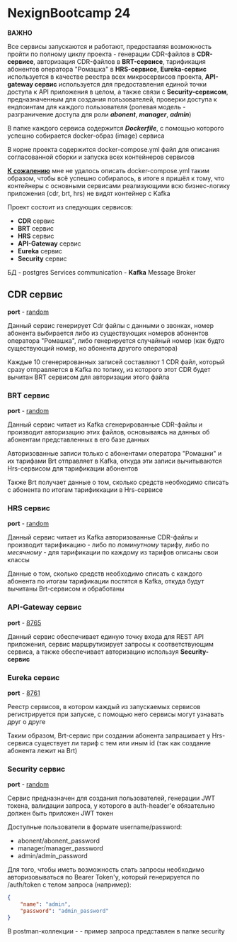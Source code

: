 # NexignBootcamp 24

**ВАЖНО**

Все сервисы запускаются и работают, предоставляя возможность пройти по полному циклу проекта - 
генерации CDR-файлов в **CDR-сервисе**, авторизация CDR-файлов в **BRT-сервисе**, тарификация
абонентов оператора "Ромашка" в **HRS-сервисе**, **Eureka-сервис** используется в качестве 
реестра всех микросервисов проекта, **API-gateway сервис** используется для предоставления единой
точки доступа к API приложения в целом, а также связи с **Security-сервисом**, предназначенным для
создания пользователей, проверки доступа к ендпоинтам для каждого пользователя (ролевая модель -
разграничение доступа для роли ***abonent***, ***manager***, ***admin***) 

В папке каждого сервиса содержится ***Dockerfile***, с помощью которого успешно собирается docker-образ (image)
сервиса 

В корне проекта содержится docker-compose.yml файл для описания согласованной сборки и запуска
всех контейнеров сервисов

**<u>К сожалению</u>** мне не удалось описать docker-compose.yml таким образом, чтобы всё успешно
собиралось, в итоге я пришёл к тому, что контейнеры с основными сервисами реализующими всю
бизнес-логику приложения (cdr, brt, hrs) не видят контейнер с Kafka 

Проект состоит из следующих сервисов:

- **CDR** сервис 
- **BRT** сервис
- **HRS** сервис
- **API-Gateway** сервис
- **Eureka** сервис
- **Security** сервис

БД - postgres
Services communication - **Kafka** Message Broker

## CDR сервис

**port** - <u>random</u>

Данный сервис генерирует Cdr файлы с данными о звонках, номер абонента 
выбирается либо из существующих номеров абонентов оператора "Ромашка", либо генерируется 
случайный номер (как будто существующий номер, но абонента другого оператора)

Каждые 10 сгенерированных записей составляют 1 CDR файл, который сразу отправляется в Kafka
по топику, из которого этот CDR будет вычитан BRT сервисом для авторизации этого файла

### BRT сервис

**port** - <u>random</u>

Данный сервис читает из Kafka сгенерированные CDR-файлы и производит авторизацию этих файлов,
основываясь на данных об абонентам представленных в его базе данных

Авторизованные записи только с абонентами оператора "Ромашки" и их тарифами Brt отправляет в Kafka, 
откуда эти записи вычитываются Hrs-сервисом для тарификации абонентов

Также Brt получает данные о том, сколько средств необходимо списать с абонента по итогам
тарификкации в Hrs-сервисе

### HRS сервис

**port** - <u>random</u>

Данный сервис читает из Kafka авторизованные CDR-файлы и производит тарификацию - либо по
*поминутному* тарифу, либо по *месячному* - для тарификации по каждому из тарифов описаны свои 
классы

Данные о том, сколько средств необходимо списать с каждого абонента по итогам тарификации постятся
в Kafka, откуда будут вычитаны Brt-сервисом и обработаны

### API-Gateway сервис

**port** - <u>8765</u>

Данный сервис обеспечивает единую точку входа для REST API приложения, сервис
маршрутизирует запросы к соответствующим сервиса, а также обеспечивает авторизацию
используя **Security-сервис**

### Eureka сервис

**port** - <u>8761</u>

Реестр сервисов, в котором каждый из запускаемых сервисов регистрируется при запуске, с помощью
него сервисы могут узнавать друг о друге 

Таким образом, Brt-сервис при создании абонента запрашивает у Hrs-сервиса существует ли тариф с
тем или иным id (так как создание абонента лежит на Brt)

### Security сервис

**port** - <u>random</u>

Сервис предназначен для создания пользователей, генерации JWT токена, валидации запроса,
у которого в auth-header'е обязательно должен быть приложен JWT токен

Доступные пользователи в формате username/password:

- abonent/abonent_password
- manager/manager_password
- admin/admin_password

Для того, чтобы иметь возможность слать запросы необходимо авторизовываться по 
Bearer Token'у, который генерируется по /auth/token с телом запроса (например):

```json
{
    "name": "admin",
    "password": "admin_password"
}
```

В postman-коллекции -  - пример запроса представлен в папке security
